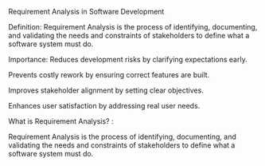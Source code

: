 Requirement Analysis in Software Development

Definition: 
Requirement Analysis is the process of identifying, documenting, and validating the needs and constraints of stakeholders to define what a software system must do.

Importance: 
Reduces development risks by clarifying expectations early.

Prevents costly rework by ensuring correct features are built.

Improves stakeholder alignment by setting clear objectives.

Enhances user satisfaction by addressing real user needs.

What is Requirement Analysis?  :

Requirement Analysis is the process of identifying, documenting, and validating the needs and constraints of stakeholders to define what a software system must do.
